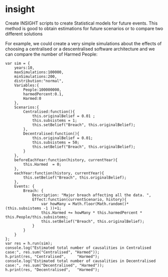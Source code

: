 # insight

Create INSIGHT scripts to create  Statistical models for future events. This method is good to obtain estimations for future scenarios or to compare two different solutions

For example, we could create a very simple simulations about the effects of choosing a centralised or a descentralised software architecture  and we can compare the number of Harmed People:

    var sim = {
        years:10,
        maxSimulations:100000,
        minSimulations:200,
        distribution:"normal",
        Variables:{
            People:100000000,
            harmedPercent:0.1,
            Harmed:0
        },
        Scenarios:{
            Centralised:function(){
                this.originalBelief = 0.01 ;
                this.subsistems = 1;
                this.setBelief("Breach", this.originalBelief);
            },
            Decentralised:function(){
                this.originalBelief = 0.01;
                this.subsistems = 50;
                this.setBelief("Breach", this.originalBelief);
            }
        },
        beforeEachYear:function(history, currentYear){
            this.Harmed  = 0;
        },
        eachYear:function(history, currentYear){
            this.setBelief("Breach", this.originalBelief);
        },
        Events: {
            Breach: {
                Description: "Major breach affecting all the data. ",
                Effect:function(currentScenario, history){
                    var howMany = Math.floor(Math.random()*(this.subsistems -1 ))+1;
                    this.Harmed += howMany * this.harmedPercent *  this.People/this.subsistems;
                    this.setBelief("Breach", this.originalBelief);
                }
            }
        }
    };
    var res = h.run(sim);
    console.log("Estimated total number of causalities in Centralised case:", res.sum("Centralised", "Harmed"));
    h.print(res, "Centralised",     "Harmed");
    console.log("Estimated total number of causalities in Decentralised case:", res.sum("Decentralised", "Harmed"));
    h.print(res, "Decentralised",   "Harmed");
